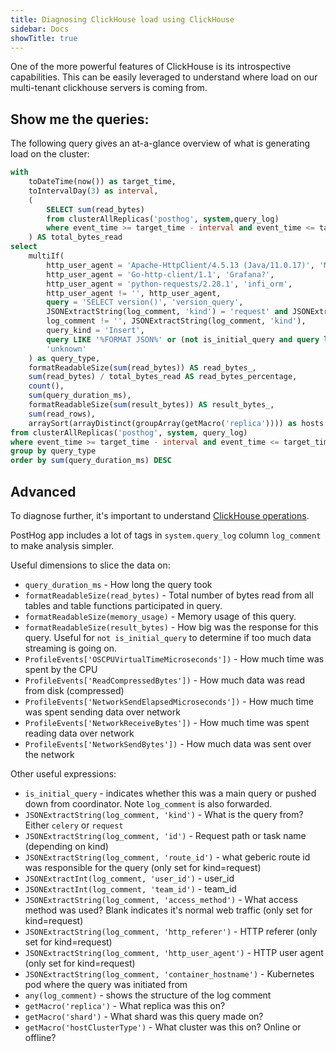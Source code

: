 ```yaml
---
title: Diagnosing ClickHouse load using ClickHouse
sidebar: Docs
showTitle: true
---
```


One of the more powerful features of ClickHouse is its introspective capabilities. This can be easily leveraged to understand
where load on our multi-tenant clickhouse servers is coming from.

## Show me the queries:

The following query gives an at-a-glance overview of what is generating load on the cluster:

```sql
with
    toDateTime(now()) as target_time,
    toIntervalDay(3) as interval,
    (
        SELECT sum(read_bytes)
        from clusterAllReplicas('posthog', system,query_log)
        where event_time >= target_time - interval and event_time <= target_time and type > 1 and is_initial_query
    ) AS total_bytes_read
select
    multiIf(
        http_user_agent = 'Apache-HttpClient/4.5.13 (Java/11.0.17)', 'Metabase?',
        http_user_agent = 'Go-http-client/1.1', 'Grafana?',
        http_user_agent = 'python-requests/2.28.1', 'infi_orm',
        http_user_agent != '', http_user_agent,
        query = 'SELECT version()', 'version_query',
        JSONExtractString(log_comment, 'kind') = 'request' and JSONExtractString(log_comment, 'route_id') IN ('api/event/?$', 'api/projects/(?P<parent_lookup_team_id>[^/.]+)/events/?$'), '/api/event',
        log_comment != '', JSONExtractString(log_comment, 'kind'),
        query_kind = 'Insert',
        query LIKE '%FORMAT JSON%' or (not is_initial_query and query like '%`elements_chain` FROM `posthog`.`sharded_events%') or (query like '%min(`_timestamp`) AS `min`, max(`_timestamp`)%'), 'historical-exports',
        'unknown'
    ) as query_type,
    formatReadableSize(sum(read_bytes)) AS read_bytes_,
    sum(read_bytes) / total_bytes_read AS read_bytes_percentage,
    count(),
    sum(query_duration_ms),
    formatReadableSize(sum(result_bytes)) AS result_bytes_,
    sum(read_rows),
    arraySort(arrayDistinct(groupArray(getMacro('replica')))) as hosts
from clusterAllReplicas('posthog', system, query_log)
where event_time >= target_time - interval and event_time <= target_time and type > 1 and is_initial_query
group by query_type
order by sum(query_duration_ms) DESC
```

## Advanced

To diagnose further, it's important to understand [ClickHouse operations](/handbook/engineering/clickhouse/operations).


PostHog app includes a lot of tags in `system.query_log` column `log_comment` to make analysis simpler.

Useful dimensions to slice the data on:
- `query_duration_ms` - How long the query took
- `formatReadableSize(read_bytes)` - Total number of bytes read from all tables and table functions participated in query.
- `formatReadableSize(memory_usage)` - Memory usage of this query.
- `formatReadableSize(result_bytes)` - How big was the response for this query. Useful for `not is_initial_query` to determine if too much data streaming is going on.
- `ProfileEvents['OSCPUVirtualTimeMicroseconds'])` - How much time was spent by the CPU
- `ProfileEvents['ReadCompressedBytes'])` - How much data was read from disk (compressed)
- `ProfileEvents['NetworkSendElapsedMicroseconds'])` - How much time was spent sending data over network
- `ProfileEvents['NetworkReceiveBytes'])` - How much time was spent reading data over network
- `ProfileEvents['NetworkSendBytes'])` - How much data was sent over the network

Other useful expressions:
- `is_initial_query` - indicates whether this was a main query or pushed down from coordinator. Note `log_comment` is also forwarded.
- `JSONExtractString(log_comment, 'kind')` - What is the query from? Either `celery` or `request`
- `JSONExtractString(log_comment, 'id')` - Request path or task name (depending on kind)
- `JSONExtractString(log_comment, 'route_id')` - what geberic route id was responsible for the query (only set for kind=request)
- `JSONExtractInt(log_comment, 'user_id')` - user_id
- `JSONExtractInt(log_comment, 'team_id')` - team_id
- `JSONExtractString(log_comment, 'access_method')` - What access method was used? Blank indicates it's normal web traffic (only set for kind=request)
- `JSONExtractString(log_comment, 'http_referer')` - HTTP referer (only set for kind=request)
- `JSONExtractString(log_comment, 'http_user_agent')` - HTTP user agent (only set for kind=request)
- `JSONExtractString(log_comment, 'container_hostname')` - Kubernetes pod where the query was initiated from
- `any(log_comment)` - shows the structure of the log comment
- `getMacro('replica')` - What replica was this on?
- `getMacro('shard')` - What shard was this query made on?
- `getMacro('hostClusterType')` - What cluster was this on? Online or offline?
